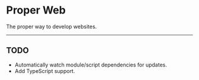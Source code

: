 # Proper Web
The proper way to develop websites.

---

## TODO
- Automatically watch module/script dependencies for updates.
- Add TypeScript support.
